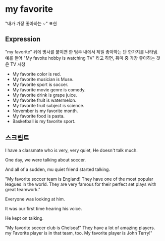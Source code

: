 # my favorite

"내가 가장 좋아하는 ~" 표현

## Expression

"my favorite" 뒤에 명사를 붙이면 한 범주 내에서 제일 좋아하는 단 한가지를 나타냄. 예를 들어 "My favoite hobby is watching TV" 라고 하면, 취미 중 가장 좋아하는 것은 TV 시청

* My favorite color is red.
* My favorite musician is Muse.
* My favorite sport is soccer.
* My favorite movie genre is comedy.
* My favorite drink is grape juice.
* My favorite fruit is watermelon.
* My favorite fruit subject is science.
* November is my favorite month.
* My favorite food is pasta.
* Basketball is my favorite sport.

## 스크립트

I have a classmate who is very, very quiet, He doesn't talk much.

One day, we were talking about soccer.

And all of a sudden, mu quiet friend started talking.

"My favorite soccer team is England! They have one of the most popular leagues in the world. They are very famous for their perfect set plays with great teamwork."

Everyone was looking at him.

It was our first time hearing his voice.

He kept on talking.

"My favorite soccer club is Chelsea!" They have a lot of amazing players. my Favorite player is in that team, too. My favorite player is John Terry!"
